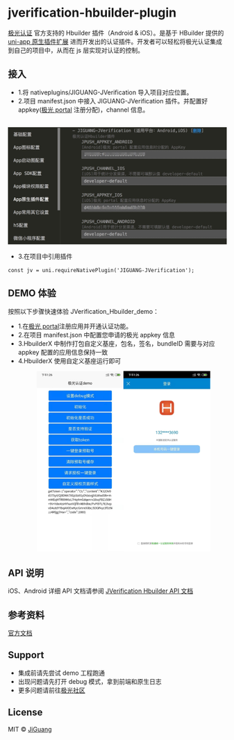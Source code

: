 # jverification-hbuilder-plugin

[极光认证](https://www.jiguang.cn/) 官方支持的 Hbuilder 插件（Android & iOS）。是基于 HBuilder 提供的 [uni-app 原生插件扩展](https://ask.dcloud.net.cn/article/35428) 进而开发出的认证插件。开发者可以轻松将极光认证集成到自己的项目中，从而在 js 层实现对认证的控制。

## 接入
- 1.将 nativeplugins/JIGUANG-JVerification 导入项目对应位置。
- 2.项目 manifest.json 中接入 JIGUANG-JVerification 插件。并配置好 appkey([极光 portal]() 注册分配)，channel 信息。

<p align="center">
    <a target="_blank">
        <img src="doc/conf.png" alt="config" width=600/>
    </a>
</p>

- 3.在项目中引用插件
```
const jv = uni.requireNativePlugin('JIGUANG-JVerification');
```


## DEMO 体验
按照以下步骤快速体验 JVerification_Hbuilder_demo：
- 1.在[极光 portal](https://www.jiguang.cn/accounts/platform)注册应用并开通认证功能。
- 2.在项目 manifest.json 中配置您申请的极光 appkey 信息
- 3.HbuilderX 中制作打包自定义基座，包名，签名，bundleID 需要与对应 appkey 配置的应用信息保持一致
- 4.HbuilderX 使用自定义基座运行即可

<p align="center">
    <a target="_blank">
        <img src="doc/demo.jpeg" alt="demo" width=400/>
    </a>
</p>


## API 说明
iOS、Android 详细 API 文档请参阅 [JVerification Hbuilder API 文档](/doc/API.md)

## 参考资料

[官方文档](https://docs.jiguang.cn/jverification/guideline/intro/)

## Support
- 集成前请先尝试 demo 工程跑通
- 出现问题请先打开 debug 模式，拿到前端和原生日志
- 更多问题请前往[极光社区](http://community.jiguang.cn/)

## License

MIT © [JiGuang](/license)